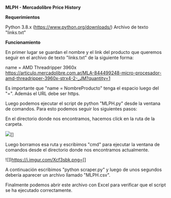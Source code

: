 **MLPH - Mercadolibre Price History**

**Requerimientos**

Python 3.8.x (https://www.python.org/downloads/)
Archivo de texto "links.txt"

**Funcionamiento**

En primer lugar se guardan el nombre y el link del producto que queremos seguir en el archivo de texto "links.txt" de la siguiente forma:

name = AMD Threadripper 3960x
https://articulo.mercadolibre.com.ar/MLA-844499248-micro-procesador-amd-threadripper-3960x-strx4-2-_JM?quantity=1

Es importante que "name = NombreProducto" tenga el espacio luego del "=". Además el URL debe ser https.

Luego podemos ejecutar el script de python "MLPH.py" desde la ventana de comandos. Para esto podemos seguir los siguientes pasos:

En el directorio donde nos encontramos, hacemos click en la ruta de la carpeta.

![](https://i.imgur.com/LzIPvRj.png)[]

Luego borramos esa ruta y escribimos "cmd" para ejecutar la ventana de comandos desde el directorio donde nos encontramos actualmente.

![])https://i.imgur.com/Xcf3sbk.png=[]

A continuación escribimos "python scraper.py" y luego de unos segundos debería aparecer un archivo llamado "MLPH.csv".

Finalmente podemos abrir este archivo con Excel para verificar que el script se ha ejecutado correctamente.
